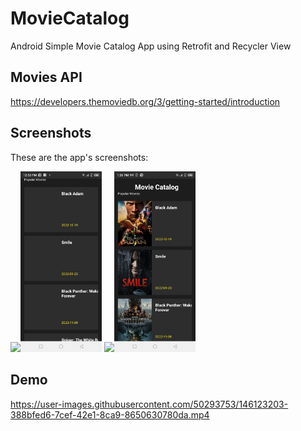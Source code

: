 # MovieCatalog
Android Simple Movie Catalog App using Retrofit and Recycler View

## Movies API
https://developers.themoviedb.org/3/getting-started/introduction

## Screenshots
These are the app's screenshots:

<img src="screenshots/demo1.png" width="330"/><img src="https://github.com/HillaryKiprono/MovieCatalog/blob/master/Screenshot_20221119-125038.jpg" width="130"/>
<img src="screenshots/demo1.png" width="330"/><img src="https://github.com/HillaryKiprono/MovieCatalog/blob/master/screenshot2" width="130"/>



## Demo
https://user-images.githubusercontent.com/50293753/146123203-388bfed6-7cef-42e1-8ca9-8650630780da.mp4

